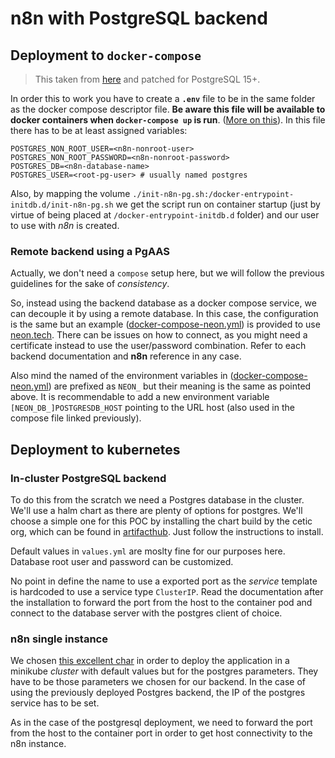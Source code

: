 # n8n with PostgreSQL backend

## Deployment to `docker-compose`
> This taken from [here](https://github.com/n8n-io/n8n/tree/master/docker/compose/withPostgres) and patched for PostgreSQL 15+.

In order this to work you have to create a **`.env`** file to be in the same folder as the docker compose descriptor file. **Be aware this file will be available to docker containers when `docker-compose up` is run**. ([More on this](https://docs.docker.com/compose/environment-variables/set-environment-variables/)). In this file there has to be at least assigned variables:
```
POSTGRES_NON_ROOT_USER=<n8n-nonroot-user>
POSTGRES_NON_ROOT_PASSWORD=<n8n-nonroot-password>
POSTGRES_DB=<n8n-database-name>
POSTGRES_USER=<root-pg-user> # usually named postgres
```

Also, by mapping the volume `./init-n8n-pg.sh:/docker-entrypoint-initdb.d/init-n8n-pg.sh` we get the script run on container startup (just by virtue of being placed at `/docker-entrypoint-initdb.d` folder) and our user to use with _n8n_ is created.

### Remote backend using a PgAAS

Actually, we don't need a `compose` setup here, but we will follow the previous guidelines for the sake of _consistency_. 

So, instead using the backend database as a docker compose service, we can decouple it by using a remote database. In this case, the configuration is the same but an example ([docker-compose-neon.yml](./docker-compose-neon.yml)) is provided to use [neon.tech](https://neon.tech). There can be issues on how to connect, as you might need a certificate instead to use the user/password combination. Refer to each backend documentation and **n8n** reference in any case.

Also mind the named of the environment variables in ([docker-compose-neon.yml](./docker-compose-neon.yml)) are prefixed as `NEON_` but their meaning is the same as pointed above. It is recommendable to add a new environment variable `[NEON_DB_]POSTGRESDB_HOST` pointing to the URL host (also used in the compose file linked previously).

## Deployment to kubernetes

### In-cluster PostgreSQL backend

To do this from the scratch we need a Postgres database in the cluster. We'll use a halm chart as there are plenty of options for postgres. We'll choose a simple one for this POC by installing the chart build by the cetic org, which can be found in [artifacthub](https://artifacthub.io/packages/helm/cetic/postgresql). Just follow the instructions to install.

Default values in `values.yml` are moslty fine for our purposes here. Database root user and password can be customized.

No point in define the name to use a exported port as the _service_ template is hardcoded to use a service type `ClusterIP`. Read the documentation after the installation to forward the port from the host to the container pod and connect to the database server with the postgres client of choice.

### n8n single instance

We chosen [this excellent char](https://artifacthub.io/packages/helm/open-8gears/n8n) in order to deploy the application in a minikube _cluster_ with default values but for the postgres parameters. They have to be those parameters we chosen for our backend. In the case of using the previously deployed Postgres backend, the IP of the postgres service has to be set.

As in the case of the postgresql deployment, we need to forward the port from the host to the container port in order to get host connectivity to the n8n instance.
